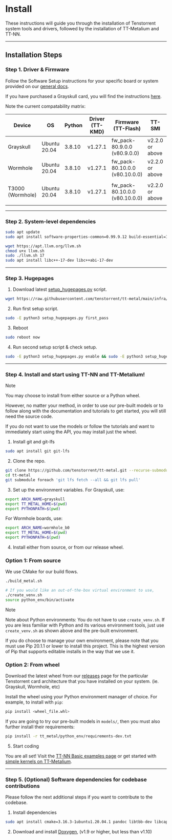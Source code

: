 # Install

These instructions will guide you through the installation of Tenstorrent system tools and drivers, followed by the installation of TT-Metalium and TT-NN.

---

## Installation Steps

### Step 1. Driver & Firmware

Follow the Software Setup instructions for your specific board or system provided on our [general docs](https://docs.tenstorrent.com).

If you have purchased a Grayskull card, you will find the instructions [here](https://docs.tenstorrent.com/aibs/grayskull/installation.html).

Note the current compatability matrix:

| Device              | OS              | Python   | Driver (TT-KMD)    | Firmware (TT-Flash)                        | TT-SMI                | TT-Topology                    |
|---------------------|-----------------|----------|--------------------|--------------------------------------------|-----------------------|--------------------------------|
| Grayskull           | Ubuntu 20.04    | 3.8.10   | v1.27.1            | fw_pack-80.9.0.0 (v80.9.0.0)               | v2.2.0 or above       | N/A                            |
| Wormhole            | Ubuntu 20.04    | 3.8.10   | v1.27.1            | fw_pack-80.10.0.0 (v80.10.0.0)             | v2.2.0 or above       | N/A                            |
| T3000 (Wormhole)    | Ubuntu 20.04    | 3.8.10   | v1.27.1            | fw_pack-80.10.0.0 (v80.10.0.0)             | v2.2.0 or above       | v1.0.2 or above, `mesh` config |

---

### Step 2. System-level dependencies

```sh
sudo apt update
sudo apt install software-properties-common=0.99.9.12 build-essential=12.8ubuntu1.1 python3.8-venv libhwloc-dev graphviz patchelf

wget https://apt.llvm.org/llvm.sh
chmod u+x llvm.sh
sudo ./llvm.sh 17
sudo apt install libc++-17-dev libc++abi-17-dev
```

---

### Step 3. Hugepages

1. Download latest [setup_hugepages.py](https://github.com/tenstorrent/tt-metal/blob/main/infra/machine_setup/scripts/setup_hugepages.py) script.

```sh
wget https://raw.githubusercontent.com/tenstorrent/tt-metal/main/infra/machine_setup/scripts/setup_hugepages.py
```

2. Run first setup script.

```sh
sudo -E python3 setup_hugepages.py first_pass
```

3. Reboot

```sh
sudo reboot now
```

4. Run second setup script & check setup.

```sh
sudo -E python3 setup_hugepages.py enable && sudo -E python3 setup_hugepages.py check
```
---

### Step 4. Install and start using TT-NN and TT-Metalium!

> [!NOTE]
>
> You may choose to install from either source or a Python wheel.
>
> However, no matter your method, in order to use our pre-built models or to
> follow along with the documentation and tutorials to get started, you will
> still need the source code.
>
> If you do not want to use the models or follow the tutorials and want to
> immediately start using the API, you may install just the wheel.

1. Install git and git-lfs

```sh
sudo apt install git git-lfs
```

2. Clone the repo.

```sh
git clone https://github.com/tenstorrent/tt-metal.git --recurse-submodules
cd tt-metal
git submodule foreach 'git lfs fetch --all && git lfs pull'
```

3. Set up the environment variables. For Grayskull, use:

```sh
export ARCH_NAME=grayskull
export TT_METAL_HOME=$(pwd)
export PYTHONPATH=$(pwd)
```

For Wormhole boards, use:

```sh
export ARCH_NAME=wormhole_b0
export TT_METAL_HOME=$(pwd)
export PYTHONPATH=$(pwd)
```

4. Install either from source, or from our release wheel.

### Option 1: From source

We use CMake for our build flows.

```sh
./build_metal.sh

# If you would like an out-of-the-box virtual environment to use,
./create_venv.sh
source python_env/bin/activate
```

> [!NOTE]
>
> Note about Python environments: You do not have to use `create_venv.sh`. If you
> are less familiar with Python and its various environment tools, just use
> `create_venv.sh` as shown above and the pre-built environment.
>
> If you do choose to manage your own environment, please note that you must
> use Pip 20.1.1 or lower to install this project. This is the highest version
> of Pip that supports editable installs in the way that we use it.

### Option 2: From wheel

Download the latest wheel from our
[releases](https://github.com/tenstorrent/tt-metal/releases/latest) page for
the particular Tenstorrent card architecture that you have installed on your
system. (ie. Grayskull, Wormhole, etc)

Install the wheel using your Python environment manager of choice. For example,
to install with `pip`:

```sh
pip install <wheel_file.whl>
```

If you are going to try our pre-built models in `models/`, then you must also
further install their requirements:

```sh
pip install -r tt_metal/python_env/requirements-dev.txt
```

5. Start coding

You are all set! Visit the [TT-NN Basic examples page](https://docs.tenstorrent.com/ttnn/latest/ttnn/usage.html#basic-examples) or get started with [simple kernels on TT-Metalium](https://docs.tenstorrent.com/tt-metalium/latest/tt_metal/examples/index.html).

---

### Step 5. (Optional) Software dependencies for codebase contributions

Please follow the next additional steps if you want to contribute to the codebase.

1. Install dependencies

```sh
sudo apt install cmake=3.16.3-1ubuntu1.20.04.1 pandoc libtbb-dev libcapstone-dev pkg-config ninja-build
```

2. Download and install [Doxygen](https://www.doxygen.nl/download.html), (v1.9 or higher, but less than v1.10)
